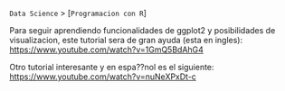 `Data Science` > [`Programacion con R`]

Para seguir aprendiendo funcionalidades de ggplot2 y posibilidades de visualizacion, este tutorial sera de gran ayuda (esta en ingles): 
<https://www.youtube.com/watch?v=1GmQ5BdAhG4> 

Otro tutorial interesante y en espa??nol es el siguiente: 
<https://www.youtube.com/watch?v=nuNeXPxDt-c>

